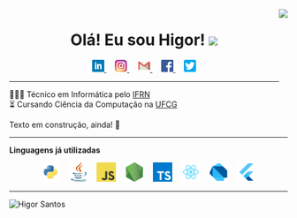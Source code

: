<img align="right" src="https://media.giphy.com/media/3ndAvMC5LFPNMCzq7m/giphy.gif" height="180px">
<div align="center">
 <h1>
  Olá! Eu sou Higor!
  <img src="https://media.giphy.com/media/iem5cAM0lxAzMs5E21/giphy.gif" width="60px">
 </h1>
  <a target="_blank" href="https://www.linkedin.com/in/higor-santos/">
    <img alt="Linkdein" width="22px" src="linkedin.svg" />
  </a>&nbsp;&nbsp;&nbsp;
  <a target="_blank" href="https://www.instagram.com/higorsnt/">
    <img alt="Instagram" width="22px" src="instagram.svg" />
  </a>&nbsp;&nbsp;&nbsp;
  <a target="_blank" href="mailto:higor.dantas@ccc.ufcg.edu.br">
    <img alt="Email Institucional" width="22px" src="gmail.svg" />
  </a>&nbsp;&nbsp;&nbsp;
  <a target="_blank" href="https://fb.com/higor.santos.142">
    <img alt="Facebook" width="22px" src="facebook.svg" />
  </a>&nbsp;&nbsp;&nbsp;
  <a target="_blank" href="https://twitter.com/higorsbd">
    <img alt="Twitter" width="22px" src="twitter.svg" />
  </a>
</div>

--------
  

👨🏻‍🎓 Técnico em Informática pelo [IFRN](https://portal.ifrn.edu.br/)  
⏳ Cursando Ciência da Computação na [UFCG](https://portal.ufcg.edu.br/)

Texto em construção, ainda! 😬

-------
**Linguagens já utilizadas**
<div align="center">
  <img height="35" src="https://raw.githubusercontent.com/github/explore/80688e429a7d4ef2fca1e82350fe8e3517d3494d/topics/python/python.png">&nbsp;&nbsp;&nbsp;
  <img height="35" src="https://raw.githubusercontent.com/github/explore/80688e429a7d4ef2fca1e82350fe8e3517d3494d/topics/java/java.png">&nbsp;&nbsp;&nbsp;
  <img height="35" src="https://raw.githubusercontent.com/github/explore/80688e429a7d4ef2fca1e82350fe8e3517d3494d/topics/javascript/javascript.png">&nbsp;&nbsp;&nbsp;
  <img height="35" src="https://raw.githubusercontent.com/github/explore/80688e429a7d4ef2fca1e82350fe8e3517d3494d/topics/nodejs/nodejs.png">&nbsp;&nbsp;&nbsp;
  <img height="35" src="https://raw.githubusercontent.com/github/explore/80688e429a7d4ef2fca1e82350fe8e3517d3494d/topics/typescript/typescript.png">&nbsp;&nbsp;&nbsp;
  <img height="35" src="https://raw.githubusercontent.com/github/explore/80688e429a7d4ef2fca1e82350fe8e3517d3494d/topics/react/react.png">&nbsp;&nbsp;&nbsp;
  <img height="35" src="https://raw.githubusercontent.com/github/explore/80688e429a7d4ef2fca1e82350fe8e3517d3494d/topics/dart/dart.png">&nbsp;&nbsp;&nbsp;
  <img height="35" src="https://raw.githubusercontent.com/github/explore/80688e429a7d4ef2fca1e82350fe8e3517d3494d/topics/flutter/flutter.png">
</div>

--------------------------
![Higor Santos](https://github-readme-stats.vercel.app/api?username=higorsnt&show_icons=true)

